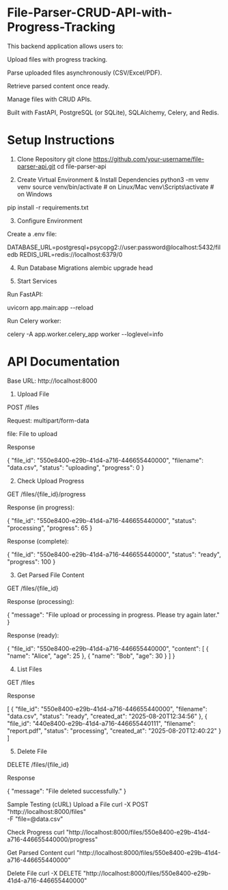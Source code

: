 # File-Parser-CRUD-API-with-Progress-Tracking
This backend application allows users to:

Upload files with progress tracking.

Parse uploaded files asynchronously (CSV/Excel/PDF).

Retrieve parsed content once ready.

Manage files with CRUD APIs.

Built with FastAPI, PostgreSQL (or SQLite), SQLAlchemy, Celery, and Redis.

# Setup Instructions
1. Clone Repository
git clone https://github.com/your-username/file-parser-api.git
cd file-parser-api

2. Create Virtual Environment & Install Dependencies
python3 -m venv venv
source venv/bin/activate   # on Linux/Mac
venv\Scripts\activate      # on Windows

pip install -r requirements.txt

3. Configure Environment

Create a .env file:

DATABASE_URL=postgresql+psycopg2://user:password@localhost:5432/filedb
REDIS_URL=redis://localhost:6379/0

4. Run Database Migrations
alembic upgrade head

5. Start Services

Run FastAPI:

uvicorn app.main:app --reload


Run Celery worker:

celery -A app.worker.celery_app worker --loglevel=info

# API Documentation

Base URL: http://localhost:8000

1. Upload File

POST /files

Request: multipart/form-data

file: File to upload

Response

{
  "file_id": "550e8400-e29b-41d4-a716-446655440000",
  "filename": "data.csv",
  "status": "uploading",
  "progress": 0
}

2. Check Upload Progress

GET /files/{file_id}/progress

Response (in progress):

{
  "file_id": "550e8400-e29b-41d4-a716-446655440000",
  "status": "processing",
  "progress": 65
}


Response (complete):

{
  "file_id": "550e8400-e29b-41d4-a716-446655440000",
  "status": "ready",
  "progress": 100
}

3. Get Parsed File Content

GET /files/{file_id}

Response (processing):

{
  "message": "File upload or processing in progress. Please try again later."
}


Response (ready):

{
  "file_id": "550e8400-e29b-41d4-a716-446655440000",
  "content": [
    { "name": "Alice", "age": 25 },
    { "name": "Bob", "age": 30 }
  ]
}

4. List Files

GET /files

Response

[
  {
    "file_id": "550e8400-e29b-41d4-a716-446655440000",
    "filename": "data.csv",
    "status": "ready",
    "created_at": "2025-08-20T12:34:56"
  },
  {
    "file_id": "440e8400-e29b-41d4-a716-446655440111",
    "filename": "report.pdf",
    "status": "processing",
    "created_at": "2025-08-20T12:40:22"
  }
]

5. Delete File

DELETE /files/{file_id}

Response

{
  "message": "File deleted successfully."
}

 Sample Testing (cURL)
Upload a File
curl -X POST "http://localhost:8000/files" \
  -F "file=@data.csv"

Check Progress
curl "http://localhost:8000/files/550e8400-e29b-41d4-a716-446655440000/progress"

Get Parsed Content
curl "http://localhost:8000/files/550e8400-e29b-41d4-a716-446655440000"

Delete File
curl -X DELETE "http://localhost:8000/files/550e8400-e29b-41d4-a716-446655440000"
